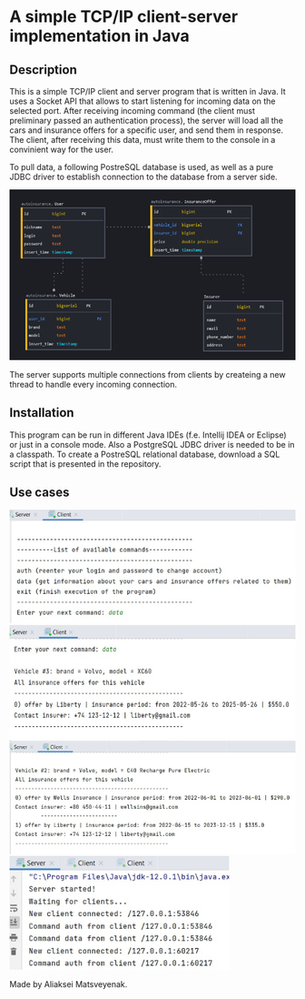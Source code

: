 # A simple TCP/IP client-server implementation in Java

## **Description**
This is a simple TCP/IP client and server program that is written in Java. It uses a Socket API that allows to start listening for incoming data on the selected port. After receiving incoming command (the client must preliminary passed an authentication process), the server will load all the cars and insurance offers for a specific user, and send them in response. The client, after receiving this data, must write them to the console in a convinient way for the user. 

To pull data, a following PostreSQL database is used, as well as a pure JDBC driver to establish connection to the database from a server side.

<img src="/screenshots/dbscheme.png" height="300">

The server supports multiple connections from clients by createing a new thread to handle every incoming connection.

## **Installation**

This program can be run in different Java IDEs (f.e. Intellij IDEA or Eclipse) or just in a console mode. Also a PostgreSQL JDBC driver is needed to be in a classpath. 
To create a PostreSQL relational database, download a SQL script that is presented in the repository.

## **Use cases**

<img src="/screenshots/client_menu.jpg" height="200">
<img src="/screenshots/insurance_offer.jpg" height="200">
<img src="/screenshots/multiple_offers.jpg" height="200">
<img src="/screenshots/multiple_clients.jpg" height="200">

Made by Aliaksei Matsveyenak.

